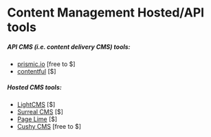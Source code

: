 # Content Management Hosted/API tools 

##### API CMS (i.e. content delivery CMS) tools:

* [prismic.io](https://prismic.io/) [free to $]
* [contentful](https://www.contentful.com/) [$]

##### Hosted CMS tools:

* [LightCMS](https://www.lightcms.com) [$]
* [Surreal CMS](http://www.surrealcms.com/) [$]
* [Page Lime](http://www.pagelime.com/) [$]
* [Cushy CMS](https://www.cushycms.com) [free to $]







































 






